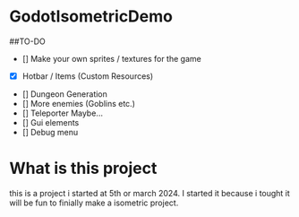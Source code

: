 # GodotIsometricDemo

##TO-DO

- [] Make your own sprites / textures for the game
- [x] Hotbar / Items (Custom Resources)
- [] Dungeon Generation
- [] More enemies (Goblins etc.)
- [] Teleporter Maybe...
- [] Gui elements
- [] Debug menu

# What is this project
this is a project i started at 5th or march 2024.  I started it because i tought it will be fun to finially make a isometric project.
